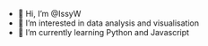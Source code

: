 - 👋 Hi, I’m @IssyW
- 👀 I’m interested in data analysis and visualisation
- 🌱 I’m currently learning Python and Javascript

<!---
IssyW/IssyW is a ✨ special ✨ repository because its `README.md` (this file) appears on your GitHub profile.
You can click the Preview link to take a look at your changes.
--->
